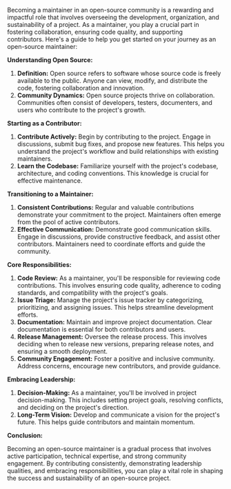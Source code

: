 ﻿Becoming a maintainer in an open-source community is a rewarding and impactful role that involves overseeing the development, organization, and sustainability of a project. As a maintainer, you play a crucial part in fostering collaboration, ensuring code quality, and supporting contributors. Here's a guide to help you get started on your journey as an open-source maintainer:

**Understanding Open Source:**

1. **Definition:** Open source refers to software whose source code is freely available to the public. Anyone can view, modify, and distribute the code, fostering collaboration and innovation.
1. **Community Dynamics:** Open source projects thrive on collaboration. Communities often consist of developers, testers, documenters, and users who contribute to the project's growth.

**Starting as a Contributor:**

1. **Contribute Actively:** Begin by contributing to the project. Engage in discussions, submit bug fixes, and propose new features. This helps you understand the project's workflow and build relationships with existing maintainers.
1. **Learn the Codebase:** Familiarize yourself with the project's codebase, architecture, and coding conventions. This knowledge is crucial for effective maintenance.

**Transitioning to a Maintainer:**

1. **Consistent Contributions:** Regular and valuable contributions demonstrate your commitment to the project. Maintainers often emerge from the pool of active contributors.
1. **Effective Communication:** Demonstrate good communication skills. Engage in discussions, provide constructive feedback, and assist other contributors. Maintainers need to coordinate efforts and guide the community.

**Core Responsibilities:**

1. **Code Review:** As a maintainer, you'll be responsible for reviewing code contributions. This involves ensuring code quality, adherence to coding standards, and compatibility with the project's goals.
1. **Issue Triage:** Manage the project's issue tracker by categorizing, prioritizing, and assigning issues. This helps streamline development efforts.
1. **Documentation:** Maintain and improve project documentation. Clear documentation is essential for both contributors and users.
1. **Release Management:** Oversee the release process. This involves deciding when to release new versions, preparing release notes, and ensuring a smooth deployment.
1. **Community Engagement:** Foster a positive and inclusive community. Address concerns, encourage new contributors, and provide guidance.

**Embracing Leadership:**

1. **Decision-Making:** As a maintainer, you'll be involved in project decision-making. This includes setting project goals, resolving conflicts, and deciding on the project's direction.
1. **Long-Term Vision:** Develop and communicate a vision for the project's future. This helps guide contributors and maintain momentum.

**Conclusion:**

Becoming an open-source maintainer is a gradual process that involves active participation, technical expertise, and strong community engagement. By contributing consistently, demonstrating leadership qualities, and embracing responsibilities, you can play a vital role in shaping the success and sustainability of an open-source project.

